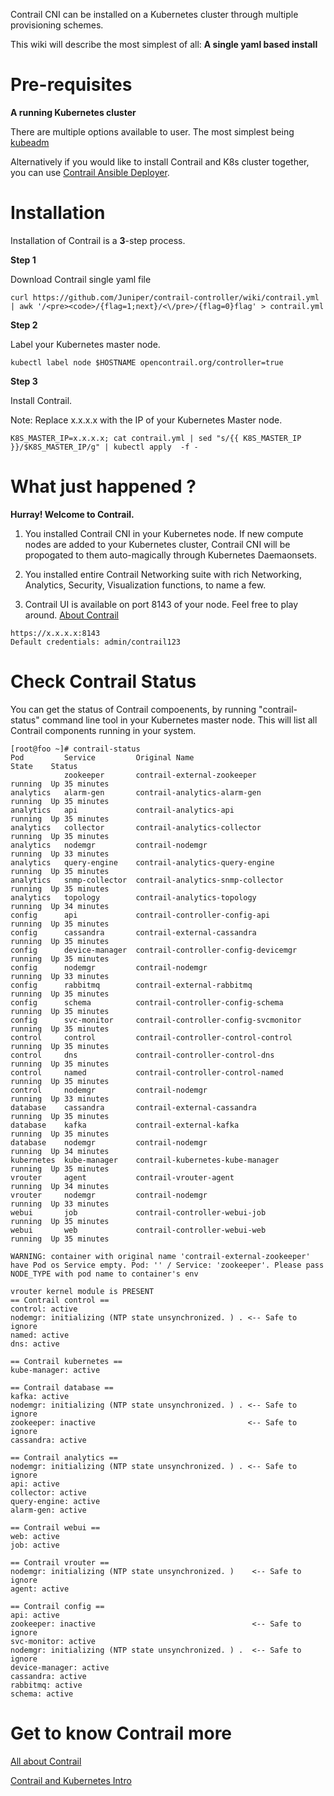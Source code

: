 Contrail CNI can be installed on a Kubernetes cluster through multiple provisioning schemes.

This wiki will describe the most simplest of all: **A single yaml based install**

# Pre-requisites
**A running Kubernetes cluster**

   There are multiple options available to user. The most simplest being [kubeadm](https://kubernetes.io/docs/setup/independent/create-cluster-kubeadm/)

   Alternatively if you would like to install Contrail and K8s cluster together, you can use [Contrail Ansible Deployer](https://github.com/Juniper/contrail-ansible-deployer/wiki/Contrail-microservice-installation-with-kubernetes). 

# Installation
  Installation of Contrail is a **3**-step process.

  **Step 1**

   Download Contrail single yaml file
```
curl https://github.com/Juniper/contrail-controller/wiki/contrail.yml | awk '/<pre><code>/{flag=1;next}/<\/pre>/{flag=0}flag' > contrail.yml
```
  **Step 2**

  Label your Kubernetes master node.
```
kubectl label node $HOSTNAME opencontrail.org/controller=true
```
  **Step 3**

  Install Contrail.

  Note: Replace x.x.x.x with the IP of your Kubernetes Master node.
```
K8S_MASTER_IP=x.x.x.x; cat contrail.yml | sed "s/{{ K8S_MASTER_IP }}/$K8S_MASTER_IP/g" | kubectl apply  -f -
```

# What just happened ?

**Hurray! Welcome to Contrail.**

1. You installed Contrail CNI in your Kubernetes node. If new compute nodes are added to your Kubernetes cluster, Contrail CNI will be propogated to them auto-magically through Kubernetes Daemaonsets.

2. You installed entire Contrail Networking suite with rich Networking, Analytics, Security, Visualization functions, to name a few.

3. Contrail UI is available on port 8143 of your node.  Feel free to play around. [About Contrail](https://www.juniper.net/documentation/en_US/release-independent/contrail/information-products/pathway-pages/index.html)
```
https://x.x.x.x:8143
Default credentials: admin/contrail123
```
# Check Contrail Status

You can get the status of Contrail compoenents, by running "contrail-status" command line tool in your Kubernetes master node. This will list all Contrail components running in your system.
```
[root@foo ~]# contrail-status
Pod         Service         Original Name                          State    Status         
            zookeeper       contrail-external-zookeeper            running  Up 35 minutes  
analytics   alarm-gen       contrail-analytics-alarm-gen           running  Up 35 minutes  
analytics   api             contrail-analytics-api                 running  Up 35 minutes  
analytics   collector       contrail-analytics-collector           running  Up 35 minutes  
analytics   nodemgr         contrail-nodemgr                       running  Up 33 minutes  
analytics   query-engine    contrail-analytics-query-engine        running  Up 35 minutes  
analytics   snmp-collector  contrail-analytics-snmp-collector      running  Up 35 minutes  
analytics   topology        contrail-analytics-topology            running  Up 34 minutes  
config      api             contrail-controller-config-api         running  Up 35 minutes  
config      cassandra       contrail-external-cassandra            running  Up 35 minutes  
config      device-manager  contrail-controller-config-devicemgr   running  Up 35 minutes  
config      nodemgr         contrail-nodemgr                       running  Up 33 minutes  
config      rabbitmq        contrail-external-rabbitmq             running  Up 35 minutes  
config      schema          contrail-controller-config-schema      running  Up 35 minutes  
config      svc-monitor     contrail-controller-config-svcmonitor  running  Up 35 minutes  
control     control         contrail-controller-control-control    running  Up 35 minutes  
control     dns             contrail-controller-control-dns        running  Up 35 minutes  
control     named           contrail-controller-control-named      running  Up 35 minutes  
control     nodemgr         contrail-nodemgr                       running  Up 33 minutes  
database    cassandra       contrail-external-cassandra            running  Up 35 minutes  
database    kafka           contrail-external-kafka                running  Up 35 minutes  
database    nodemgr         contrail-nodemgr                       running  Up 34 minutes  
kubernetes  kube-manager    contrail-kubernetes-kube-manager       running  Up 35 minutes  
vrouter     agent           contrail-vrouter-agent                 running  Up 34 minutes  
vrouter     nodemgr         contrail-nodemgr                       running  Up 33 minutes  
webui       job             contrail-controller-webui-job          running  Up 35 minutes  
webui       web             contrail-controller-webui-web          running  Up 35 minutes  

WARNING: container with original name 'contrail-external-zookeeper' have Pod os Service empty. Pod: '' / Service: 'zookeeper'. Please pass NODE_TYPE with pod name to container's env

vrouter kernel module is PRESENT
== Contrail control ==
control: active
nodemgr: initializing (NTP state unsynchronized. ) . <-- Safe to ignore
named: active
dns: active

== Contrail kubernetes ==
kube-manager: active

== Contrail database ==
kafka: active
nodemgr: initializing (NTP state unsynchronized. ) . <-- Safe to ignore
zookeeper: inactive                                  <-- Safe to ignore
cassandra: active

== Contrail analytics ==
nodemgr: initializing (NTP state unsynchronized. ) . <-- Safe to ignore
api: active
collector: active
query-engine: active
alarm-gen: active

== Contrail webui ==
web: active
job: active

== Contrail vrouter ==
nodemgr: initializing (NTP state unsynchronized. )    <-- Safe to ignore
agent: active

== Contrail config ==
api: active
zookeeper: inactive                                   <-- Safe to ignore
svc-monitor: active
nodemgr: initializing (NTP state unsynchronized. ) .  <-- Safe to ignore
device-manager: active
cassandra: active
rabbitmq: active
schema: active

```

# Get to know Contrail more

[All about Contrail](https://www.juniper.net/documentation/en_US/release-independent/contrail/information-products/pathway-pages/index.html)

[Contrail and Kubernetes Intro](https://github.com/Juniper/contrail-controller/wiki/Kubernetes)

